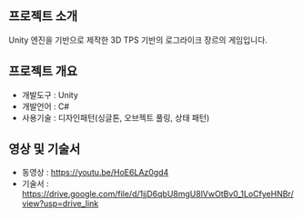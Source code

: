 ## 프로젝트 소개
Unity 엔진을 기반으로 제작한 3D TPS 기반의 로그라이크 장르의 게임입니다.

## 프로젝트 개요
- 개발도구 : Unity
- 개발언어 : C#
- 사용기술 : 디자인패턴(싱글톤, 오브젝트 풀링, 상태 패턴)

## 영상 및 기술서
- 동영상 : https://youtu.be/HoE6LAz0gd4
- 기술서 : https://drive.google.com/file/d/1jjD6qbU8mgU8lVwOtBv0_1LoCfyeHNBr/view?usp=drive_link
